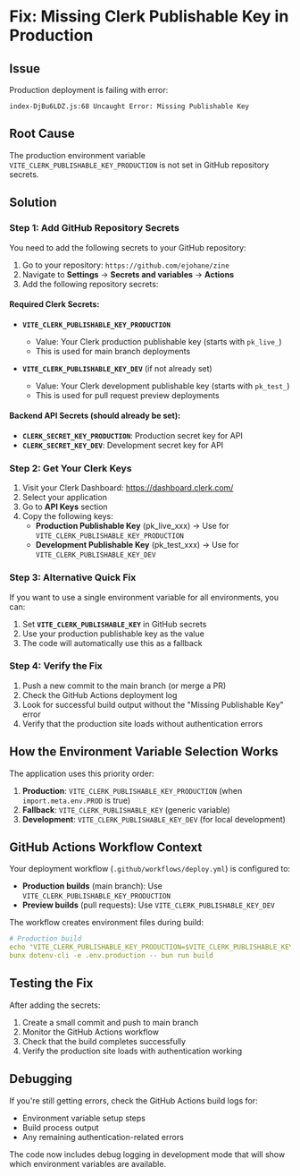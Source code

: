 # Fix: Missing Clerk Publishable Key in Production

## Issue
Production deployment is failing with error:
```
index-DjBu6LDZ.js:68 Uncaught Error: Missing Publishable Key
```

## Root Cause
The production environment variable `VITE_CLERK_PUBLISHABLE_KEY_PRODUCTION` is not set in GitHub repository secrets.

## Solution

### Step 1: Add GitHub Repository Secrets

You need to add the following secrets to your GitHub repository:

1. Go to your repository: `https://github.com/ejohane/zine`
2. Navigate to **Settings** → **Secrets and variables** → **Actions**
3. Add the following repository secrets:

#### Required Clerk Secrets:
- **`VITE_CLERK_PUBLISHABLE_KEY_PRODUCTION`**
  - Value: Your Clerk production publishable key (starts with `pk_live_`)
  - This is used for main branch deployments

- **`VITE_CLERK_PUBLISHABLE_KEY_DEV`** (if not already set)
  - Value: Your Clerk development publishable key (starts with `pk_test_`)
  - This is used for pull request preview deployments

#### Backend API Secrets (should already be set):
- **`CLERK_SECRET_KEY_PRODUCTION`**: Production secret key for API
- **`CLERK_SECRET_KEY_DEV`**: Development secret key for API

### Step 2: Get Your Clerk Keys

1. Visit your Clerk Dashboard: https://dashboard.clerk.com/
2. Select your application
3. Go to **API Keys** section
4. Copy the following keys:
   - **Production Publishable Key** (pk_live_xxx) → Use for `VITE_CLERK_PUBLISHABLE_KEY_PRODUCTION`
   - **Development Publishable Key** (pk_test_xxx) → Use for `VITE_CLERK_PUBLISHABLE_KEY_DEV`

### Step 3: Alternative Quick Fix

If you want to use a single environment variable for all environments, you can:

1. Set **`VITE_CLERK_PUBLISHABLE_KEY`** in GitHub secrets
2. Use your production publishable key as the value
3. The code will automatically use this as a fallback

### Step 4: Verify the Fix

1. Push a new commit to the main branch (or merge a PR)
2. Check the GitHub Actions deployment log
3. Look for successful build output without the "Missing Publishable Key" error
4. Verify that the production site loads without authentication errors

## How the Environment Variable Selection Works

The application uses this priority order:

1. **Production**: `VITE_CLERK_PUBLISHABLE_KEY_PRODUCTION` (when `import.meta.env.PROD` is true)
2. **Fallback**: `VITE_CLERK_PUBLISHABLE_KEY` (generic variable)
3. **Development**: `VITE_CLERK_PUBLISHABLE_KEY_DEV` (for local development)

## GitHub Actions Workflow Context

Your deployment workflow (`.github/workflows/deploy.yml`) is configured to:

- **Production builds** (main branch): Use `VITE_CLERK_PUBLISHABLE_KEY_PRODUCTION`
- **Preview builds** (pull requests): Use `VITE_CLERK_PUBLISHABLE_KEY_DEV`

The workflow creates environment files during build:
```yaml
# Production build
echo "VITE_CLERK_PUBLISHABLE_KEY_PRODUCTION=$VITE_CLERK_PUBLISHABLE_KEY_PRODUCTION" > .env.production
bunx dotenv-cli -e .env.production -- bun run build
```

## Testing the Fix

After adding the secrets:

1. Create a small commit and push to main branch
2. Monitor the GitHub Actions workflow
3. Check that the build completes successfully
4. Verify the production site loads with authentication working

## Debugging

If you're still getting errors, check the GitHub Actions build logs for:
- Environment variable setup steps
- Build process output
- Any remaining authentication-related errors

The code now includes debug logging in development mode that will show which environment variables are available.